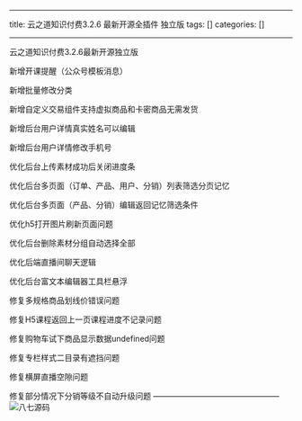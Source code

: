 
--- 
title:  云之道知识付费3.2.6 最新开源全插件 独立版 
tags: []
categories: [] 

---
云之道知识付费3.2.6最新开源独立版

新增开课提醒（公众号模板消息）

新增批量修改分类

新增自定义交易组件支持虚拟商品和卡密商品无需发货

新增后台用户详情真实姓名可以编辑

新增后台用户详情修改手机号

优化后台上传素材成功后关闭进度条

优化后台多页面（订单、产品、用户、分销）列表筛选分页记忆

优化后台多页面（产品、分销）编辑返回记忆筛选条件

优化h5打开图片刷新页面问题

优化后台删除素材分组自动选择全部

优化后端直播间聊天逻辑

优化后台富文本编辑器工具栏悬浮

修复多规格商品划线价错误问题

修复H5课程返回上一页课程进度不记录问题

修复购物车试下商品显示数据undefined问题

修复专栏样式二目录有遮挡问题

修复横屏直播空隙问题

修复部分情况下分销等级不自动升级问题 ———————————————— <img src="https://img-blog.csdnimg.cn/5878130d3e3749f1bc602aa5939a96a4.png#pic_center" alt="八七源码">
